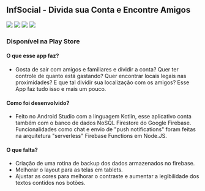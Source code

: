 	
## InfSocial - Divida sua Conta e Encontre Amigos

<img src="https://play-lh.googleusercontent.com/cQax_RA2ddePUSyQqwY-En5ZkRleUsx_UHApMTJsSrXqp6t-RcY0e_WS84efwid5bQg=w720-h310-rw">  <img src="https://play-lh.googleusercontent.com/YpUS0jjRBGq6zacEnHJhJ3w6IPFXmTUhGkm1lmEhpJFYEB8UdQ1Je9WbH-L7jmDZbQ=w720-h310-rw"> <img src="https://play-lh.googleusercontent.com/LaYrkiuqzS__mwTJaS-u0BOQlidhqqR2h_TtWghEaBsMWiAbqBYg-fN_xnSkIAejIO3X=w720-h310-rw">  <img src="https://play-lh.googleusercontent.com/2GlXiayqHPDAKUs23kRXDEOS5dCPKH9XsYlQJ9v28rirLPwOFaZXjoUS6AopKZr0rx8=w720-h310-rw">

### Disponível na Play Store <a href="https://play.google.com/store/apps/details?id=project.inflabnet.mytest"></a>

#### O que esse app faz?

- Gosta de sair com amigos e familiares e dividir a conta? Quer ter controle de quanto está gastando? Quer encontrar locais legais nas proximidades? E que tal dividir sua localização com os amigos? Esse App faz tudo isso e mais um pouco.

#### Como foi desenvolvido?

- Feito no Android Studio com a linguagem Kotlin, esse aplicativo conta também com o banco de dados NoSQL Firestore do Google Firebase. Funcionalidades como chat e envio de "push notifications" foram feitas na arquitetura "serverless" Firebase Functions em Node.JS.

#### O que falta?

- Criação de uma rotina de backup dos dados armazenados no firebase.
- Melhorar o layout para as telas em tablets.
- Ajustar as cores para melhorar o contraste e aumentar a legibilidade dos textos contidos nos botões.
